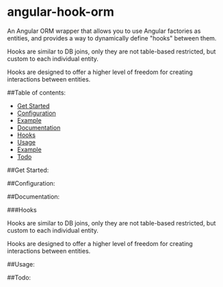 angular-hook-orm
=====================
An Angular ORM wrapper that allows you to use Angular factories as entities,
and provides a way to dynamically define "hooks" between them.

Hooks are similar to DB joins, only they are not table-based restricted,
but custom to each individual entity.

Hooks are designed to offer a higher level of freedom for creating interactions between entities.



##Table of contents:
- [Get Started](#get-started)
- [Configuration](#configuration)
 - [Example](#configuration-example)
- [Documentation](#documentation)
 - [Hooks](#hooks)
- [Usage](#usage)
 - [Example](#usage-example)
- [Todo](#todo)


##Get Started:

##Configuration:

##Documentation:

###Hooks

Hooks are similar to DB joins, only they are not table-based restricted,
but custom to each individual entity.

Hooks are designed to offer a higher level of freedom for creating interactions between entities.

##Usage:

##Todo:

